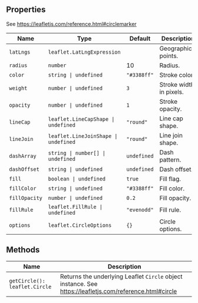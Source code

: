 ## Properties

See https://leafletjs.com/reference.html#circlemarker

| Name          | Type                                 | Default     | Description             |
|---------------|--------------------------------------|-------------|-------------------------|
| `latLngs`     | `leaflet.LatLngExpression`           |             | Geographical points.    | 
| `radius`      | `number`                             | 10          | Radius.                 |
| `color`       | `string \| undefined`                | `"#3388ff"` | Stroke color.           |
| `weight`      | `number \| undefined`                | `3`         | Stroke width in pixels. |
| `opacity`     | `number \| undefined`                | `1`         | Stroke opacity.         |
| `lineCap`     | `leaflet.LineCapShape \| undefined`  | `"round"`   | Line cap shape.         |                         
| `lineJoin`    | `leaflet.LineJoinShape \| undefined` | `"round"`   | Line join shape.        |
| `dashArray`   | `string \| number[] \| undefined`    | `undefined` | Dash pattern.           | 
| `dashOffset`  | `string \| undefined`                | `undefined` | Dash offset.            | 
| `fill`        | `boolean \| undefined`               | `true`      | Fill flag.              |
| `fillColor`   | `string \| undefined`                | `"#3388ff"` | Fill color.             | 
| `fillOpacity` | `number \| undefined`                | `0.2`       | Fill opacity.           |
| `fillRule`    | `leaflet.FillRule \| undefined`      | `"evenodd"` | Fill rule.              |
| `options`     | `leaflet.CircleOptions`              | `{}`        | Circle options.         |

## Methods

| Name                          | Description                                                                                              |
|-------------------------------|----------------------------------------------------------------------------------------------------------|
| `getCircle(): leaflet.Circle` | Returns the underlying Leaflet `Circle` object instance. See https://leafletjs.com/reference.html#circle |